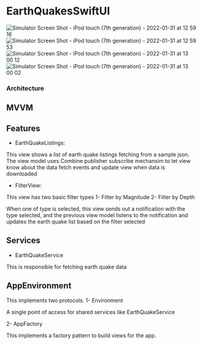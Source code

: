 # EarthQuakesSwiftUI

![Simulator Screen Shot - iPod touch (7th generation) - 2022-01-31 at 12 59 16](https://user-images.githubusercontent.com/47827901/151847619-b475c60c-2c98-4c41-8a42-f876702f16b7.png)
![Simulator Screen Shot - iPod touch (7th generation) - 2022-01-31 at 12 59 53](https://user-images.githubusercontent.com/47827901/151847691-0f105741-6bab-4fc6-80e4-5d2bb0f9b0de.png)
![Simulator Screen Shot - iPod touch (7th generation) - 2022-01-31 at 13 00 12](https://user-images.githubusercontent.com/47827901/151847746-a3a8427c-319d-4b60-a11d-112e45cdaf07.png)
![Simulator Screen Shot - iPod touch (7th generation) - 2022-01-31 at 13 00 02](https://user-images.githubusercontent.com/47827901/151847709-3cea3bcc-5743-41a7-9aea-4010b8e6f91e.png)

### Architecture

## MVVM

## Features


- EarthQuakeListings:

This view shows a list of earth quake listings fetching from a sample json. 
The view model uses Combine publisher subscribe mechansim to let view know about the data fetch events and update view when data is downloaded

- FilterView:

This view has two basic filter types
1- Filter by Magnitude
2- Filter by Depth

When one of type is selected, this view sends out a notification with the type selected, and the previous view model listens to the notification and updates the earth quake list based on the filter selected


## Services

- EarthQuakeService

This is responsible for fetching earth quake data


## AppEnvironment

This implements two protocols. 
1- Environment

A single point of access for shared services like EarthQuakeService 

2- AppFactory

This implements a factory pattern to build views for the app.
